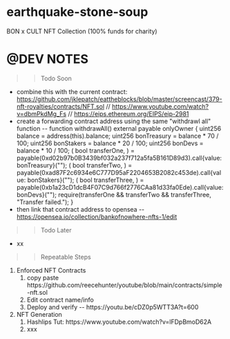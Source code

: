 # earthquake-stone-soup
 BON x CULT NFT Collection (100% funds for charity)

# @DEV NOTES
>> Todo Soon
- combine this with the current contract: https://github.com/jklepatch/eattheblocks/blob/master/screencast/379-nft-royalties/contracts/NFT.sol // https://www.youtube.com/watch?v=dbmPkdMg_Fs // https://eips.ethereum.org/EIPS/eip-2981
- create a forwarding contract address using the same "withdrawl all" function
-- function withdrawAll() external payable onlyOwner {
        uint256 balance = address(this).balance;
        uint256 bonTreasury = balance * 70 / 100;
        uint256 bonStakers = balance * 20 / 100;
        uint256 bonDevs = balance * 10 / 100;
        ( bool transferOne, ) = payable(0xd02b97b0B3439bf032a237f712a5fa5B161D89d3).call{value: bonTreasury}("");
        ( bool transferTwo, ) = payable(0xad87F2c6934e6C777D95aF2204653B2082c453de).call{value: bonStakers}("");
        ( bool transferThree, ) = payable(0xb1a23cD1dcB4F07C9d766f2776CAa81d33fa0Ede).call{value: bonDevs}("");
        require(transferOne && transferTwo && transferThree, "Transfer failed.");
    }
- then link that contract address to opensea -- https://opensea.io/collection/bankofnowhere-nfts-1/edit

>> Todo Later
- xx

>> Repeatable Steps
<ol>
    <li>Enforced NFT Contracts
        <ol>
            <li> copy paste https://github.com/reecehunter/youtube/blob/main/contracts/simple-nft.sol </li>
            <li>Edit contract name/info</li>
            <li>Deploy and verify -- https://youtu.be/cDZ0p5WTT3A?t=600</li>
        </ol>
    </li>
    <li>NFT Generation
        <ol>
            <li>Hashlips Tut: https://www.youtube.com/watch?v=lFDpBmoD62A</li>
            <li>xxx</li>
        </ol>
<ol>
